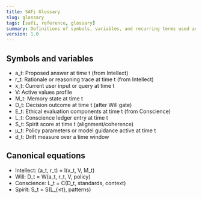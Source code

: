 ```yaml
---
title: SAFi Glossary
slug: glossary
tags: [safi, reference, glossary]
summary: Definitions of symbols, variables, and recurring terms used across the SAFi corpus.
version: 1.0
---
```


## Symbols and variables

- a_t: Proposed answer at time t (from Intellect)
- r_t: Rationale or reasoning trace at time t (from Intellect)
- x_t: Current user input or query at time t
- V: Active values profile
- M_t: Memory state at time t
- D_t: Decision outcome at time t (after Will gate)
- E_t: Ethical evaluation components at time t (from Conscience)
- L_t: Conscience ledger entry at time t
- S_t: Spirit score at time t (alignment/coherence)
- μ_t: Policy parameters or model guidance active at time t
- d_t: Drift measure over a time window

## Canonical equations

- Intellect: (a_t, r_t) = I(x_t, V, M_t)
- Will: D_t = W(a_t, r_t, V, policy)
- Conscience: L_t = C(D_t, standards, context)
- Spirit: S_t = S(L_{≤t}, patterns)
